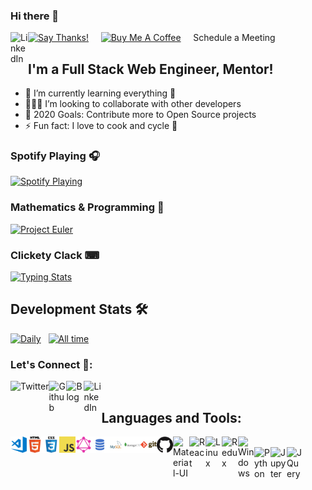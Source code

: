 ### Hi there 👋
[![Say Thanks!](https://img.shields.io/badge/Say%20Thanks-!-1EAEDB.svg)](https://saythanks.io/to/acad.grv97@gmail.com) &nbsp; &nbsp;
<a href="https://www.buymeacoffee.com/GrvSingh" target="_blank"><img src="https://cdn.buymeacoffee.com/buttons/v2/default-yellow.png" alt="Buy Me A Coffee" height="28px" width="120px"></a> &nbsp; &nbsp; Schedule a Meeting [<img align="left" alt="LinkedIn" width="28px" src="https://cdn.jsdelivr.net/npm/simple-icons@3.10.0/icons/googlecalendar.svg" />][calendly] &nbsp; &nbsp;


## I'm a Full Stack Web Engineer, Mentor!

- 🌱 I’m currently learning everything 🤣
- 👩🧑🏼 I’m looking to collaborate with other developers
- 🥅 2020 Goals: Contribute more to Open Source projects
- ⚡ Fun fact: I love to cook and cycle 🚴‍

### Spotify Playing 🎧
[<img src="https://now-playing-codestackr.vercel.app/api/spotify-playing" alt="Spotify Playing" width="350" style="vertical-align:top" />](https://open.spotify.com/playlist/4mqmRYYgXAbWb8ZuYb9RAL)

### Mathematics & Programming 📐
[<img src="https://projecteuler.net/profile/grv197.png" alt="Project Euler" />](https://projecteuler.net)

### Clickety Clack ⌨  
[<img src="https://data.typeracer.com/misc/badge?user=grv97" alt="Typing Stats" />](https://data.typeracer.com/pit/profile?user=grv97)

## Development Stats 🛠
[<img src="https://wakatime.com/share/@GrvSingh/aa074655-56f8-4539-a794-161c77c31b5c.svg" alt="Daily"/>](https://wakatime.com/@GrvSingh) &nbsp;
[<img src="https://wakatime.com/share/@GrvSingh/604ee4cd-5456-4ee6-91ef-ba7cfed0f874.svg" alt="All time"/>](https://wakatime.com/@GrvSingh)

### Let's Connect 🤝:
[<img align="left" alt="Twitter" src="https://img.shields.io/twitter/follow/grvsinghsays?color=1DA1F2&logo=twitter&style=for-the-badge" />](https://twitter.com/intent/follow?original_referer=https%3A%2F%2Fgithub.com%Grv-Singh&screen_name=Grv-Singh) &nbsp; &nbsp;
[<img align="left" alt="Github" width="28px" src="https://cdn.jsdelivr.net/npm/simple-icons@3.10.0/icons/github.svg" />][github] &nbsp; &nbsp;
[<img align="left" alt="Blog" width="28px" src="https://cdn.jsdelivr.net/npm/simple-icons@3.7.0/icons/blogger.svg" />][website] &nbsp; &nbsp;
[<img align="left" alt="LinkedIn" width="28px" src="https://cdn.jsdelivr.net/npm/simple-icons@v3/icons/linkedin.svg" />][linkedin] &nbsp; &nbsp;


## Languages and Tools:
<img align="left" alt="Visual Studio Code" width="26px" src="https://raw.githubusercontent.com/github/explore/80688e429a7d4ef2fca1e82350fe8e3517d3494d/topics/visual-studio-code/visual-studio-code.png" />&nbsp;
<img align="left" alt="HTML5" width="26px" src="https://raw.githubusercontent.com/github/explore/80688e429a7d4ef2fca1e82350fe8e3517d3494d/topics/html/html.png" />
&nbsp;
<img align="left" alt="CSS3" width="26px" src="https://raw.githubusercontent.com/github/explore/80688e429a7d4ef2fca1e82350fe8e3517d3494d/topics/css/css.png" />
&nbsp;
<img align="left" alt="JavaScript" width="26px" src="https://raw.githubusercontent.com/github/explore/80688e429a7d4ef2fca1e82350fe8e3517d3494d/topics/javascript/javascript.png" />&nbsp;
<img align="left" alt="GraphQL" width="26px" src="https://raw.githubusercontent.com/github/explore/80688e429a7d4ef2fca1e82350fe8e3517d3494d/topics/graphql/graphql.png" />
&nbsp;
<img align="left" alt="SQL" width="26px" src="https://raw.githubusercontent.com/github/explore/80688e429a7d4ef2fca1e82350fe8e3517d3494d/topics/sql/sql.png" />
&nbsp;
<img align="left" alt="MySQL" width="26px" src="https://raw.githubusercontent.com/github/explore/80688e429a7d4ef2fca1e82350fe8e3517d3494d/topics/mysql/mysql.png" />
&nbsp;
<img align="left" alt="MongoDB" width="26px" src="https://raw.githubusercontent.com/github/explore/80688e429a7d4ef2fca1e82350fe8e3517d3494d/topics/mongodb/mongodb.png" />
&nbsp;
<img align="left" alt="Git" width="26px" src="https://raw.githubusercontent.com/github/explore/80688e429a7d4ef2fca1e82350fe8e3517d3494d/topics/git/git.png" />
&nbsp;
<img align="left" alt="GitHub" width="26px" src="https://raw.githubusercontent.com/github/explore/78df643247d429f6cc873026c0622819ad797942/topics/github/github.png" />
&nbsp;
<img align="left" alt="Material-UI" width="26px" src="https://cdn.jsdelivr.net/npm/simple-icons@3.10.0/icons/material-ui.svg" />
&nbsp;
<img align="left" alt="React" width="26px" src="https://cdn.jsdelivr.net/npm/simple-icons@3.10.0/icons/react.svg" />
&nbsp;
<img align="left" alt="Linux" width="26px" src="https://cdn.jsdelivr.net/npm/simple-icons@3.10.0/icons/linux.svg" />
&nbsp;
<img align="left" alt="Redux" width="26px" src="https://cdn.jsdelivr.net/npm/simple-icons@3.10.0/icons/redux.svg" />
&nbsp;
<img align="left" alt="Windows" width="26px" src="https://cdn.jsdelivr.net/npm/simple-icons@3.10.0/icons/windows.svg" />
&nbsp;
<img align="left" alt="Python" width="26px" src="https://cdn.jsdelivr.net/npm/simple-icons@3.10.0/icons/python.svg" />
&nbsp;
<img align="left" alt="Jupyter" width="26px" src="https://cdn.jsdelivr.net/npm/simple-icons@3.10.0/icons/jupyter.svg" />
&nbsp;
<img align="left" alt="JQuery" width="26px" src="https://cdn.jsdelivr.net/npm/simple-icons@3.10.0/icons/jquery.svg" />
&nbsp;

[calendly]: https://calendly.com/acad-grv97/15min/
[website]: https://gauravsinghsays.blogspot.com/
[github]: https://github.com/Grv-Singh/
[twitter]: https://twitter.com/grvsinghsays
[linkedin]: https://linkedin.com/in/grvsingh97
[wakatime]: https://wakatime.com/@GrvSingh
[showwcase]: https://app.showwcase.com/profile/grv97

